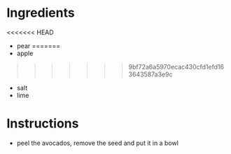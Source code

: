 
# Ingredients

<<<<<<< HEAD
* pear
=======
* apple
>>>>>>> 9bf72a6a5970ecac430cfd1efd163643587a3e9c
* salt
* lime

# Instructions

* peel the avocados, remove the seed and put it in a bowl
